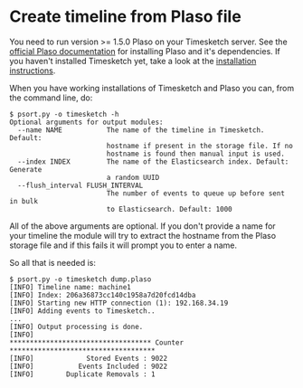 # Create timeline from Plaso file

You need to run version >= 1.5.0 Plaso on your Timesketch server. See the [official Plaso documentation](https://github.com/log2timeline/plaso/wiki/Ubuntu-Packaged-Release) for installing Plaso and it's dependencies. If you haven't installed Timesketch yet, take a look at the [installation instructions](Installation.md).

When you have working installations of Timesketch and Plaso you can, from the command line, do:

    $ psort.py -o timesketch -h
    Optional arguments for output modules:
      --name NAME           The name of the timeline in Timesketch. Default:
                            hostname if present in the storage file. If no
                            hostname is found then manual input is used.
      --index INDEX         The name of the Elasticsearch index. Default: Generate
                            a random UUID
      --flush_interval FLUSH_INTERVAL
                            The number of events to queue up before sent in bulk
                            to Elasticsearch. Default: 1000

All of the above arguments are optional. If you don't provide a name for your timeline the module will try to extract the hostname from the Plaso storage file and if this fails it will prompt you to enter a name.

So all that is needed is:

    $ psort.py -o timesketch dump.plaso
    [INFO] Timeline name: machine1
    [INFO] Index: 206a36873cc140c1958a7d20fcd14dba
    [INFO] Starting new HTTP connection (1): 192.168.34.19
    [INFO] Adding events to Timesketch..
    ...
    [INFO] Output processing is done.
    [INFO]
    *********************************** Counter ************************************
    [INFO]             Stored Events : 9022
    [INFO]           Events Included : 9022
    [INFO]        Duplicate Removals : 1

